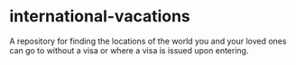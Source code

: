 # international-vacations
A repository for finding the locations of the world you and your loved ones can go to without a visa or where a visa is issued upon entering. 
